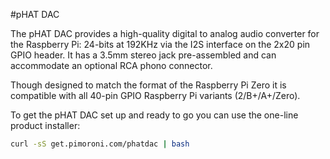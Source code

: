 <!--
---
name: "pHAT DAC"
manufacturer: Pimoroni
buy: https://shop.pimoroni.com/products/phat-dac
description: An I2S digital to analog audio converter
install:
  'devices':
    - 'i2s'
formfactor: 'pHAT'
pincount: 40
power: 3v3,5v
pin:
  '12':
    name: I2S 
  '35':
    name: I2S
  '40':
    name: I2S
-->
#pHAT DAC

The pHAT DAC provides a high-quality digital to analog audio converter for the Raspberry Pi: 24-bits at 192KHz via the I2S interface on the 2x20 pin GPIO header. It has a 3.5mm stereo jack pre-assembled and can accommodate an optional RCA phono connector.

Though designed to match the format of the Raspberry Pi Zero it is compatible with all 40-pin GPIO Raspberry Pi variants (2/B+/A+/Zero).

To get the pHAT DAC set up and ready to go you can use the one-line product installer:

```bash
curl -sS get.pimoroni.com/phatdac | bash
```

